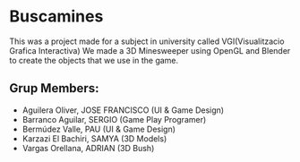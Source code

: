# Buscamines
This was a project made for a subject in university called VGI(Visualitzacio Grafica Interactiva)
We made a 3D Minesweeper using OpenGL and Blender to create the objects that we use in the game.

## Grup Members:
- Aguilera Oliver, JOSE FRANCISCO (UI & Game Design)
- Barranco Aguilar, SERGIO (Game Play Programer)
- Bermúdez Valle, PAU (UI & Game Design)
- Karzazi El Bachiri, SAMYA (3D Models)
- Vargas Orellana, ADRIAN (3D Bush)
